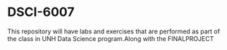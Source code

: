 # DSCI-6007
This repository will have labs and exercises that are performed as part of the class in UNH Data Science program.Along with the FINALPROJECT
